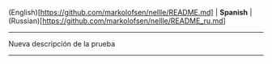 (English)[https://github.com/markolofsen/nellle/README.md] | **Spanish** | (Russian)[https://github.com/markolofsen/nellle/README_ru.md]

---

Nueva descripción de la prueba

---


